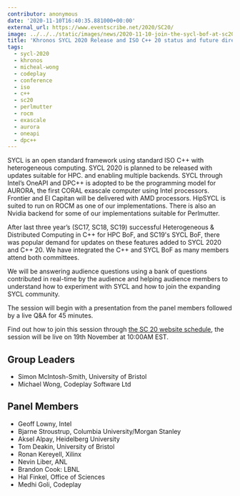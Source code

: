```yaml
---
contributor: anonymous
date: '2020-11-10T16:40:35.881000+00:00'
external_url: https://www.eventscribe.net/2020/SC20/
image: ../../../static/images/news/2020-11-10-join-the-sycl-bof-at-sc20-with-bjarne-stroustrup.webp
title: 'Khronos SYCL 2020 Release and ISO C++ 20 status and future directions @ SC20'
tags:
  - sycl-2020
  - khronos
  - micheal-wong
  - codeplay
  - conference
  - iso
  - c++
  - sc20
  - perlmutter
  - rocm
  - exascale
  - aurora
  - oneapi
  - dpc++
---
```


SYCL is an open standard framework using standard ISO C++ with heterogeneous computing. SYCL 2020 is planned to be
released with updates suitable for HPC. and enabling multiple backends. SYCL through Intel’s OneAPI and DPC++ is adopted
to be the programming model for AURORA, the first CORAL exascale computer using Intel processors. Frontier and El
Capitan will be delivered with AMD processors. HipSYCL is suited to run on ROCM as one of our implementations. There is
also an Nvidia backend for some of our implementations suitable for Perlmutter.

After last three year’s (SC17, SC18, SC19) successful Heterogeneous & Distributed Computing in C++ for HPC BoF,
and SC19's SYCL BoF, there was popular demand for updates on these features added to SYCL 2020 and C++ 20. We have
integrated the C++ and SYCL BoF as many members attend both committees.

We will be answering audience questions using a bank of questions contributed in real-time by the audience and helping
audience members to understand how to experiment with SYCL and how to join the expanding SYCL community.

The session will begin with a presentation from the panel members followed by a live Q&A for 45 minutes.

Find out how to join this session through 
[the SC 20 website schedule](https://www.eventscribe.net/2020/SC20/), the session will be live on 19th November at 
10:00AM EST.

## Group Leaders

* Simon McIntosh-Smith, University of Bristol
* Michael Wong, Codeplay Software Ltd

## Panel Members

* Geoff Lowny, Intel
* Bjarne Stroustrup, Columbia University/Morgan Stanley
* Aksel Alpay, Heidelberg University
* Tom Deakin, University of Bristol
* Ronan Kereyell, Xilinx
* Nevin Liber, ANL
* Brandon Cook: LBNL
* Hal Finkel, Office of Sciences
* Medhi Goli, Codeplay  
